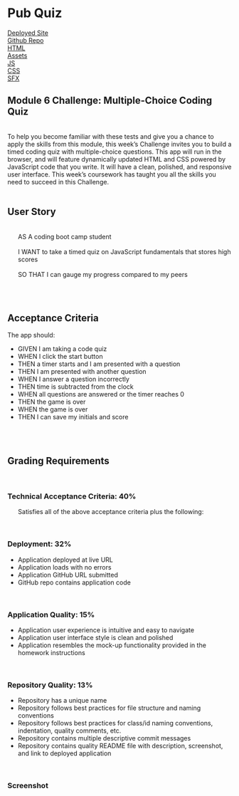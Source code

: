 <h1>Pub Quiz</h1>

[Deployed Site](https://damianfearon.github.io/Pub-Quiz/)</br>
[Github Repo](https://github.com/damianfearon/Pub-Quiz)</br>
[HTML](https://github.com/damianfearon/Pub-Quiz/blob/main/index.html)</br>
[Assets](https://github.com/damianfearon/Pub-Quiz/tree/main/assets)</br>
[JS](https://github.com/damianfearon/Pub-Quiz/tree/main/assets/js)</br>
[CSS](https://github.com/damianfearon/Pub-Quiz/tree/main/assets/css)</br>
[SFX](https://github.com/damianfearon/Pub-Quiz/tree/main/assets/sfx)</br>


<h2>Module 6 Challenge: Multiple-Choice Coding Quiz </h2> 
<br> To help you become familiar with these tests and give you a chance to apply the skills from this module, this week’s Challenge invites you to build a timed coding quiz with multiple-choice questions. This app will run in the browser, and will feature dynamically updated HTML and CSS powered by JavaScript code that you write. It will have a clean, polished, and responsive user interface. This week’s coursework has taught you all the skills you need to succeed in this Challenge. </br>
<br>
<h2>User Story</h2>
<ul>
<br> AS A coding boot camp student </br>
<br> I WANT to take a timed quiz on JavaScript fundamentals that stores high scores </br>
<br> SO THAT I can gauge my progress compared to my peers </ul> </br>
<br>
<h2>Acceptance Criteria</h2>
The app should:
<ul>

<li>GIVEN I am taking a code quiz</li>

<li>WHEN I click the start button</li>

<li>THEN a timer starts and I am presented with a question</li>

<li>THEN I am presented with another question</li>

<li>WHEN I answer a question incorrectly</li>

<li>THEN time is subtracted from the clock</li>

<li>WHEN all questions are answered or the timer reaches 0</li>

<li>THEN the game is over</li>

<li>WHEN the game is over</li>

<li>THEN I can save my initials and score</li> </br>


</ul>
 <br>

<h2>Grading Requirements</h2>
 <br>

<h3>Technical Acceptance Criteria: 40%</h3>

<ul>

Satisfies all of the above acceptance criteria plus the following:

</ul>
 <br>

<h3>Deployment: 32%</h3>

<ul>

<li>Application deployed at live URL</li>

<li>Application loads with no errors</li>

<li>Application GitHub URL submitted</li>

<li>GitHub repo contains application code</li>

</ul>
 <br>

<h3>Application Quality: 15%</h3>

<ul>

<li>Application user experience is intuitive and easy to navigate</li>

<li>Application user interface style is clean and polished</li>

<li>Application resembles the mock-up functionality provided in the homework instructions</li>
</ul>
 <br>

<h3>Repository Quality: 13%</h3>

<ul>

<li>Repository has a unique name</li>

<li>Repository follows best practices for file structure and naming conventions</li>

<li>Repository follows best practices for class/id naming conventions, indentation, quality comments, etc.</li>

<li>Repository contains multiple descriptive commit messages</li>

<li>Repository contains quality README file with description, screenshot, and link to deployed application</li>
</ul>
<br> 



<h3>Screenshot</h3>

